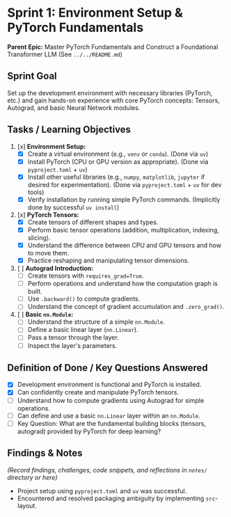# Sprint 1: Environment Setup & PyTorch Fundamentals

**Parent Epic:** Master PyTorch Fundamentals and Construct a Foundational Transformer LLM (See `../../README.md`)

## Sprint Goal

Set up the development environment with necessary libraries (PyTorch, etc.) and gain hands-on experience with core PyTorch concepts: Tensors, Autograd, and basic Neural Network modules.

## Tasks / Learning Objectives

1.  [x] **Environment Setup:**
    - [x] Create a virtual environment (e.g., `venv` or `conda`). (Done via `uv`)
    - [x] Install PyTorch (CPU or GPU version as appropriate). (Done via `pyproject.toml` + `uv`)
    - [x] Install other useful libraries (e.g., `numpy`, `matplotlib`, `jupyter` if desired for experimentation). (Done via `pyproject.toml` + `uv` for dev tools)
    - [x] Verify installation by running simple PyTorch commands. (Implicitly done by successful `uv install`)
2.  [x] **PyTorch Tensors:**
    - [x] Create tensors of different shapes and types.
    - [x] Perform basic tensor operations (addition, multiplication, indexing, slicing).
    - [x] Understand the difference between CPU and GPU tensors and how to move them.
    - [x] Practice reshaping and manipulating tensor dimensions.
3.  [ ] **Autograd Introduction:**
    - [ ] Create tensors with `requires_grad=True`.
    - [ ] Perform operations and understand how the computation graph is built.
    - [ ] Use `.backward()` to compute gradients.
    - [ ] Understand the concept of gradient accumulation and `.zero_grad()`.
4.  [ ] **Basic `nn.Module`:**
    - [ ] Understand the structure of a simple `nn.Module`.
    - [ ] Define a basic linear layer (`nn.Linear`).
    - [ ] Pass a tensor through the layer.
    - [ ] Inspect the layer's parameters.

## Definition of Done / Key Questions Answered

- [x] Development environment is functional and PyTorch is installed.
- [x] Can confidently create and manipulate PyTorch tensors.
- [ ] Understand how to compute gradients using Autograd for simple operations.
- [ ] Can define and use a basic `nn.Linear` layer within an `nn.Module`.
- [ ] Key Question: What are the fundamental building blocks (tensors, autograd) provided by PyTorch for deep learning?

## Findings & Notes

_(Record findings, challenges, code snippets, and reflections in `notes/` directory or here)_

- Project setup using `pyproject.toml` and `uv` was successful.
- Encountered and resolved packaging ambiguity by implementing `src`-layout.
